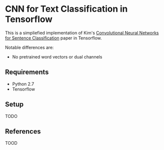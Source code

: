 # CNN for Text Classification in Tensorflow

This is a simpliefied implementation of Kim's [Convolutional Neural Networks for Sentence Classification](http://arxiv.org/abs/1408.5882) paper in Tensorflow. 

Notable differences are:

- No pretrained word vectors or dual channels


## Requirements

- Python 2.7
- Tensorflow

## Setup

TODO

## References

TOOD